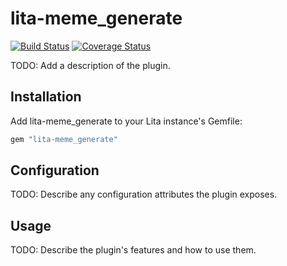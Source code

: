 # lita-meme_generate

[![Build Status](https://travis-ci.org/titanfat/lita-meme_generate.png?branch=master)](https://travis-ci.org/titanfat/lita-meme_generate)
[![Coverage Status](https://coveralls.io/repos/titanfat/lita-meme_generate/badge.png)](https://coveralls.io/r/titanfat/lita-meme_generate)

TODO: Add a description of the plugin.

## Installation

Add lita-meme_generate to your Lita instance's Gemfile:

``` ruby
gem "lita-meme_generate"
```

## Configuration

TODO: Describe any configuration attributes the plugin exposes.

## Usage

TODO: Describe the plugin's features and how to use them.
